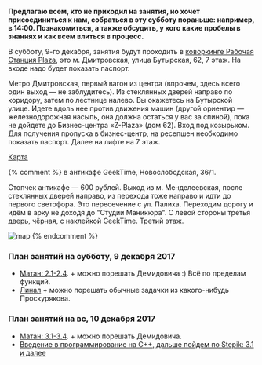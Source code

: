 **Предлагаю всем, кто не приходил на занятия, но хочет присоединиться к нам, собраться в эту субботу пораньше: например, в 14:00. Познакомиться, а также обсудить, у кого какие пробелы в знаниях и как всем влиться в процесс.**

В субботу, 9-го декабря, занятия будут проходить в [коворкинге Рабочая Станция Plaza](http://coworkstation.ru/plaza), это м. Дмитровская, улица Бутырская, 62, 7 этаж. На входе надо будет показать паспорт.

Метро Дмитровская, первый вагон из центра (впрочем, здесь всего один выход — не заблудитесь). Из стеклянных дверей направо по коридору, затем по лестнице налево. Вы окажетесь на Бутырской улице. Идете вдоль нее против движения машин (другой ориентир — железнодорожная насыпь, она должна остаться у вас за спиной), пока не дойдете до Бизнес-центра «Z-Plaza» (дом 62). Вход под козырьком.
Для получения пропуска в бизнес-центр, на ресепшен необходимо показать паспорт.
Далее на лифте на 7 этаж.

[Карта](https://github.com/mariamyzz/csweekend/blob/master/assets/map_coworking_station.png)

{% comment %} 
в антикафе GeekTime, Новослободская, 36/1.  

Стопчек антикафе — 600 рублей.
Выход из м. Менделеевская, после стеклянных дверей направо, из перехода тоже направо и идти до первого светофора. Это пересечение с ул. Палиха. Переходим дорогу и идём в арку не доходя до "Студии Маникюра". С левой стороны третья дверь, чёрная, с наклейкой GeekTime. Третий этаж.

![map](https://pp.userapi.com/c622517/v622517522/4ccf2/HijHNyPsegI.jpg)
{% endcomment %}

### План занятий на субботу, 9 декабря 2017
- [Матан: 2.1-2.4](https://stepik.org/course/95/syllabus). + можно порешать Демидовича :) Всё по пределам функций.
- [Линал](https://stepik.org/course/79/syllabus) + можно порешать обычные задачки из какого-нибудь Проскурякова.

### План занятий на вс, 10 декабря 2017
- [Матан: 3.1-3.4](https://stepik.org/course/95/syllabus). + можно порешать Демидовича.
- [Введение в программирование на С++, дальше пойдем по Stepik: 3.1 и далее](https://stepik.org/course/7/syllabus)
